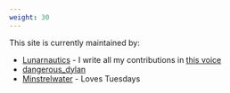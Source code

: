 ```yaml
---
weight: 30
---
```


This site is currently maintained by:

- [Lunarnautics](https://www.reddit.com/user/TheLunarnautics) - I write all my contributions in [this voice](https://www.youtube.com/watch?v=J_7pEVPvuug)
- [dangerous_dylan](https://www.reddit.com/user/dangerous_dylan/)
- [Minstrelwater](https://www.reddit.com/user/minstrelwater) - Loves Tuesdays